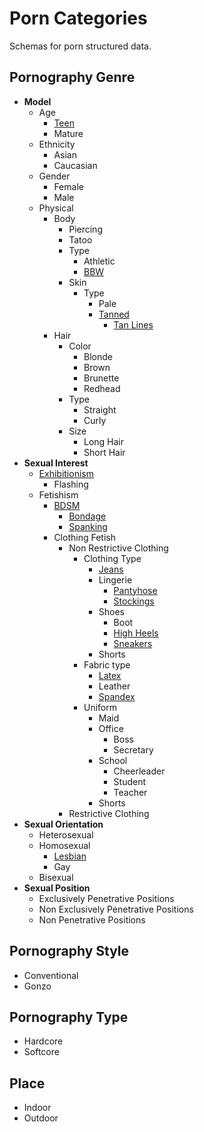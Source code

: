 # Porn Categories

Schemas for porn structured data.

##  Pornography Genre

* **Model** 
  * Age 
    * [Teen](https://simple.wikipedia.org/wiki/Teenager) 
    * Mature
  * Ethnicity
    * Asian 
    * Caucasian 
  * Gender 
    * Female 
    * Male 
  * Physical
    * Body 
      * Piercing 
      * Tatoo 
      * Type 
        * Athletic 
        * [BBW](https://fr.wikipedia.org/wiki/BBW)
      * Skin 
        * Type 
          * Pale 
          * [Tanned](https://en.wikipedia.org/wiki/Sun_tanning)
            * [Tan Lines](https://en.wikipedia.org/wiki/Tan_line)
    * Hair 
      * Color 
        * Blonde 
        * Brown 
        * Brunette 
        * Redhead 
      * Type
        * Straight 
        * Curly 
      * Size
        * Long Hair 
        * Short Hair 
* **Sexual Interest**
  * [Exhibitionism](https://en.wikipedia.org/wiki/Exhibitionism)
    * Flashing 
  * Fetishism
    * [BDSM](https://en.wikipedia.org/wiki/BDSM)
      * [Bondage](https://en.wikipedia.org/wiki/Bondage)
      * [Spanking](https://en.wikipedia.org/wiki/Spanking)
    * Clothing Fetish 
      * Non Restrictive Clothing
        * Clothing Type
          * [Jeans](https://en.wikipedia.org/wiki/Jeans)
          * Lingerie
            * [Pantyhose](https://en.wikipedia.org/wiki/Pantyhose)
            * [Stockings](https://en.wikipedia.org/wiki/Stockings)
          * Shoes
            * Boot
            * [High Heels](https://en.wikipedia.org/wiki/High-heeled_footwear)
            * [Sneakers](https://en.wikipedia.org/wiki/Sneakers_(footwear))
          * Shorts
        * Fabric type
          * [Latex](https://en.wikipedia.org/wiki/Latex_and_PVC_fetishism)
          * Leather
          * [Spandex](https://en.wikipedia.org/wiki/Spandex)
        * Uniform
          * Maid
          * Office
            * Boss
            * Secretary
          * School
            * Cheerleader
            * Student
            * Teacher
          * Shorts
      * Restrictive Clothing
* **Sexual Orientation**
  * Heterosexual 
  * Homosexual
    * [Lesbian](https://en.wikipedia.org/wiki/Lesbian) 
    * Gay 
  * Bisexual 
* **Sexual Position**
  * Exclusively Penetrative Positions 
  * Non Exclusively Penetrative Positions
  * Non Penetrative Positions 

## Pornography Style
  * Conventional 
  * Gonzo
  
## Pornography Type
  * Hardcore
  * Softcore
  
## Place
  * Indoor
  * Outdoor
